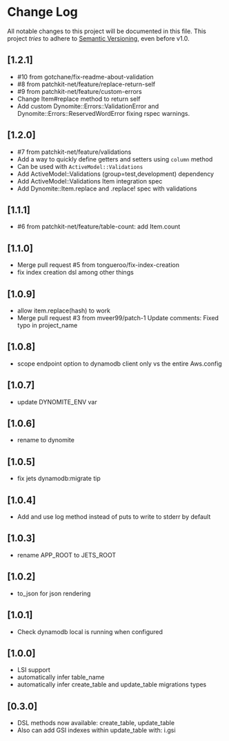 # Change Log

All notable changes to this project will be documented in this file.
This project *tries* to adhere to [Semantic Versioning](http://semver.org/), even before v1.0.

## [1.2.1]
- #10 from gotchane/fix-readme-about-validation
- #8 from patchkit-net/feature/replace-return-self
- #9 from patchkit-net/feature/custom-errors
- Change Item#replace method to return self
- Add custom Dynomite::Errors::ValidationError and Dynomite::Errors::ReservedWordError
  fixing rspec warnings.

## [1.2.0]
- #7 from patchkit-net/feature/validations
- Add a way to quickly define getters and setters using `column` method
- Can be used with `ActiveModel::Validations`
- Add ActiveModel::Validations (group=test,development) dependency
- Add ActiveModel::Validations Item integration spec
- Add Dynomite::Item.replace and .replace! spec with validations

## [1.1.1]
- #6 from patchkit-net/feature/table-count: add Item.count

## [1.1.0]
- Merge pull request #5 from tongueroo/fix-index-creation
- fix index creation dsl among other things

## [1.0.9]
- allow item.replace(hash) to work
- Merge pull request #3 from mveer99/patch-1 Update comments: Fixed typo in project_name

## [1.0.8]
- scope endpoint option to dynamodb client only vs the entire Aws.config

## [1.0.7]
- update DYNOMITE_ENV var

## [1.0.6]
- rename to dynomite

## [1.0.5]
- fix jets dynamodb:migrate tip

## [1.0.4]
- Add and use log method instead of puts to write to stderr by default

## [1.0.3]
- rename APP_ROOT to JETS_ROOT

## [1.0.2]
- to_json for json rendering

## [1.0.1]
- Check dynamodb local is running when configured

## [1.0.0]
- LSI support
- automatically infer table_name
- automatically infer create_table and update_table migrations types

## [0.3.0]
- DSL methods now available: create_table, update_table
- Also can add GSI indexes within update_table with: i.gsi

